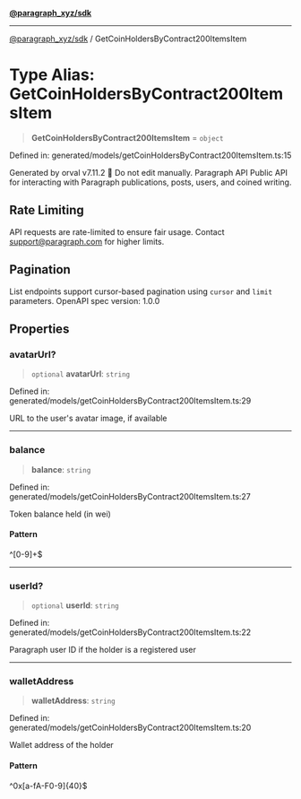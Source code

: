 [**@paragraph_xyz/sdk**](../README.md)

***

[@paragraph_xyz/sdk](../README.md) / GetCoinHoldersByContract200ItemsItem

# Type Alias: GetCoinHoldersByContract200ItemsItem

> **GetCoinHoldersByContract200ItemsItem** = `object`

Defined in: generated/models/getCoinHoldersByContract200ItemsItem.ts:15

Generated by orval v7.11.2 🍺
Do not edit manually.
Paragraph API
Public API for interacting with Paragraph publications, posts, users, and coined writing.

## Rate Limiting
API requests are rate-limited to ensure fair usage. Contact support@paragraph.com for higher limits.

## Pagination
List endpoints support cursor-based pagination using `cursor` and `limit` parameters.
OpenAPI spec version: 1.0.0

## Properties

### avatarUrl?

> `optional` **avatarUrl**: `string`

Defined in: generated/models/getCoinHoldersByContract200ItemsItem.ts:29

URL to the user's avatar image, if available

***

### balance

> **balance**: `string`

Defined in: generated/models/getCoinHoldersByContract200ItemsItem.ts:27

Token balance held (in wei)

#### Pattern

^[0-9]+$

***

### userId?

> `optional` **userId**: `string`

Defined in: generated/models/getCoinHoldersByContract200ItemsItem.ts:22

Paragraph user ID if the holder is a registered user

***

### walletAddress

> **walletAddress**: `string`

Defined in: generated/models/getCoinHoldersByContract200ItemsItem.ts:20

Wallet address of the holder

#### Pattern

^0x[a-fA-F0-9]{40}$
